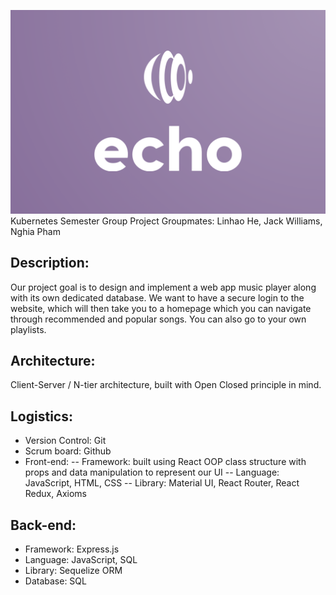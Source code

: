 ![Echo logo](/assets/images/echo_logo_color.png)
Kubernetes Semester Group Project
Groupmates: Linhao He, Jack Williams, Nghia Pham

## Description:
Our project goal is to design and implement a web app music player along with its own dedicated database. We want to have a secure login to the website, which will then take you to a homepage which you can navigate through recommended and popular songs. You can also go to your own playlists.

## Architecture:
Client-Server / N-tier architecture, built with Open Closed principle in mind.

## Logistics:
- Version Control: Git
- Scrum board: Github
- Front-end: 
-- Framework: built using React OOP class structure with props and data manipulation to represent our UI
-- Language: JavaScript, HTML, CSS
-- Library: Material UI, React Router, React Redux, Axioms

## Back-end:
- Framework: Express.js
- Language: JavaScript, SQL
- Library: Sequelize ORM
- Database: SQL


